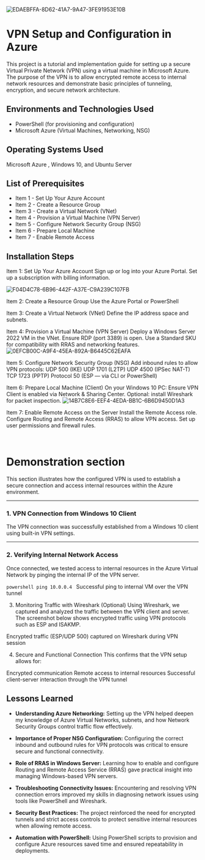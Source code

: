 
![EDAEBFFA-8D62-41A7-9A47-3FE91953E10B](https://github.com/user-attachments/assets/cfaf0c60-5f44-4fd4-b1b3-ab9e6c1c9a3e)
</p>

<h1>VPN Setup and Configuration in Azure</h1>
This project is a tutorial and implementation guide for setting up a secure Virtual Private Network (VPN) using a virtual machine in Microsoft Azure. The purpose of the VPN is to allow encrypted remote access to internal network resources and demonstrate basic principles of tunneling, encryption, and secure network architecture.<br />

<h2>Environments and Technologies Used</h2>

- PowerShell (for provisioning and configuration)
- Microsoft Azure (Virtual Machines, Networking, NSG)

<h2>Operating Systems Used </h2>
 Microsoft Azure ,
 Windows 10, and 
 Ubuntu Server
<h2>List of Prerequisites</h2>

- Item 1 - Set Up Your Azure Account
- Item 2 - Create a Resource Group
- Item 3 - Create a Virtual Network (VNet)
- Item 4 - Provision a Virtual Machine (VPN Server)
- Item 5 - Configure Network Security Group (NSG)
- Item 6 - Prepare Local Machine
- Item 7 - Enable Remote Access

<h2>Installation Steps</h2>

Item 1: Set Up Your Azure Account
Sign up or log into your Azure Portal.
Set up a subscription with billing information.
</p>


![F04D4C78-6B96-442F-A37E-C9A239C107FB](https://github.com/user-attachments/assets/31bf8f45-6905-4498-a544-9dead10bce38)

Item 2: Create a Resource Group
Use the Azure Portal or PowerShell
<p>
Item 3: Create a Virtual Network (VNet)
Define the IP address space and subnets.

Item 4: Provision a Virtual Machine (VPN Server)
Deploy a Windows Server 2022 VM in the VNet.
Ensure RDP (port 3389) is open.
Use a Standard SKU for compatibility with RRAS and networking features.
![0EFCB00C-A9F4-45EA-892A-B6445C62EAFA](https://github.com/user-attachments/assets/b6b5dd54-2315-45f7-8598-877f11083326)

</p>


<p>
Item 5: Configure Network Security Group (NSG)
Add inbound rules to allow VPN protocols:
UDP 500 (IKE)
UDP 1701 (L2TP)
UDP 4500 (IPSec NAT-T)
TCP 1723 (PPTP)
Protocol 50 (ESP — via CLI or PowerShell)
</p>

Item 6: Prepare Local Machine (Client)
On your Windows 10 PC:
Ensure VPN Client is enabled via Network & Sharing Center.
Optional: install Wireshark for packet inspection.
![14B7C8E6-EEF4-4EDA-BB1C-6B6D9450D1A3](https://github.com/user-attachments/assets/3262949b-181e-4b73-a068-4f8dfe789eca)

</p>
<p></p>
Item 7: Enable Remote Access on the Server
Install the Remote Access role.
Configure Routing and Remote Access (RRAS) to allow VPN access.
Set up user permissions and firewall rules.
</p>
<br />
<h1>Demonstration section </h1>
<p>

This section illustrates how the configured VPN is used to establish a secure connection and access internal resources within the Azure environment.

---

### 1. VPN Connection from Windows 10 Client

The VPN connection was successfully established from a Windows 10 client using built-in VPN settings.


---

### 2. Verifying Internal Network Access

Once connected, we tested access to internal resources in the Azure Virtual Network by pinging the internal IP of the VPN server.

``powershell
ping 10.0.0.4
``
Successful ping to internal VM over the VPN tunnel

 3. Monitoring Traffic with Wireshark (Optional)
Using Wireshark, we captured and analyzed the traffic between the VPN client and server. The screenshot below shows encrypted traffic using VPN protocols such as ESP and ISAKMP.


Encrypted traffic (ESP/UDP 500) captured on Wireshark during VPN session

 4. Secure and Functional Connection
This confirms that the VPN setup allows for:

Encrypted communication
Remote access to internal resources
Successful client-server interaction through the VPN tunnel

<h2>Lessons Learned</h2>
<ul>
  <li><p><strong>Understanding Azure Networking:</strong> Setting up the VPN helped deepen my knowledge of Azure Virtual Networks, subnets, and how Network Security Groups control traffic flow effectively.</p></li>
  <li><p><strong>Importance of Proper NSG Configuration:</strong> Configuring the correct inbound and outbound rules for VPN protocols was critical to ensure secure and functional connectivity.</p></li>
  <li><p><strong>Role of RRAS in Windows Server:</strong> Learning how to enable and configure Routing and Remote Access Service (RRAS) gave practical insight into managing Windows-based VPN servers.</p></li>
  <li><p><strong>Troubleshooting Connectivity Issues:</strong> Encountering and resolving VPN connection errors improved my skills in diagnosing network issues using tools like PowerShell and Wireshark.</p></li>
  <li><p><strong>Security Best Practices:</strong> The project reinforced the need for encrypted tunnels and strict access controls to protect sensitive internal resources when allowing remote access.</p></li>
  <li><p><strong>Automation with PowerShell:</strong> Using PowerShell scripts to provision and configure Azure resources saved time and ensured repeatability in deployments.</p></li>
</ul>


